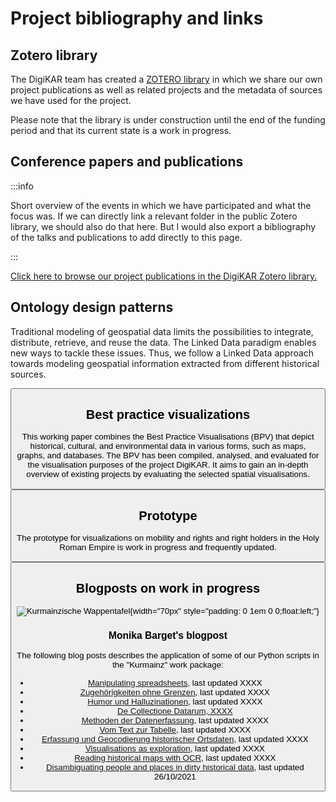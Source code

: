 # Project bibliography and links

## Zotero library
  
The DigiKAR team has created a [ZOTERO library](https://www.zotero.org/groups/4725161/digikar/library) in which we share our own project publications as well as related projects and the metadata of sources we have used for the project.  
  
Please note that the library is under construction until the end of the funding period and that its current state is a work in progress.


## Conference papers and publications

:::info

Short overview of the events in which we have participated and what the focus was. If we can directly link a relevant folder in the public Zotero library, we should also do that here. But I would also export a bibliography of the talks and publications to add directly to this page.

:::

[Click here to browse our project publications in the DigiKAR Zotero library.](https://www.zotero.org/groups/4725161/digikar/collections/8MI6YGRG)
    
## Ontology design patterns

Traditional modeling of geospatial data limits the possibilities to integrate, distribute, retrieve, and reuse the data. The Linked Data paradigm enables new
ways to tackle these issues. Thus, we follow a Linked Data approach towards modeling geospatial information extracted from different historical sources.

<Button link="https://ieg-dhr.github.io/DigiKAR-Ontology-Design/" label="Go to the Ontology design patterns"/>
  
## Best practice visualizations

This working paper combines the Best Practice Visualisations (BPV) that depict historical, cultural, and environmental data in various forms, such as maps, graphs, and databases.
The BPV has been compiled, analysed, and evaluated for the visualisation purposes of the project DigiKAR.
It aims to gain an in-depth overview of existing projects by evaluating the selected spatial visualisations.

<Button link="https://kartdok.staatsbibliothek-berlin.de/receive/kartdok_mods_00000862" label="Go to the Best practice visualizations working paper"/>

## Prototype

The prototype for visualizations on mobility and rights and right holders in the Holy Roman Empire is work in progress and frequently updated.

<Button link="https://digikar.geohistoricaldata.org/" label="Go to the prototype"/>

## Blogposts on work in progress

![Kurmainzische Wappentafel](https://upload.wikimedia.org/wikipedia/commons/1/1c/Kurmainzische_Wappentafel_1750.jpg){width="70px" style="padding: 0 1em 0 0;float:left;"}

### Monika Barget's blogpost

The following blog posts describes the application of some of our Python scripts in the "Kurmainz" work package:

- [Manipulating spreadsheets](https://insulae.hypotheses.org/1571), last updated XXXX
- [Zugehörigkeiten ohne Grenzen](https://insulae.hypotheses.org/1296), last updated XXXX
- [Humor und Halluzinationen](https://insulae.hypotheses.org/1179), last updated XXXX
- [De Collectione Datarum, XXXX](https://insulae.hypotheses.org/1155)
- [Methoden der Datenerfassung](https://insulae.hypotheses.org/1146), last updated XXXX
- [Vom Text zur Tabelle](https://insulae.hypotheses.org/905), last updated XXXX
- [Erfassung und Geocodierung historischer Ortsdaten](https://insulae.hypotheses.org/830), last updated XXXX
- [Visualisations as exploration](https://insulae.hypotheses.org/613), last updated XXXX
- [Reading historical maps with OCR](https://insulae.hypotheses.org/485), last updated XXXX
- [Disambiguating people and places in dirty historical data](https://insulae.hypotheses.org/333), last updated 26/10/2021
